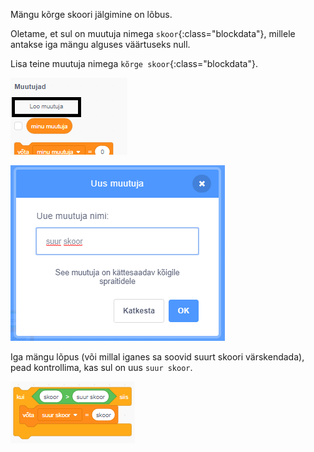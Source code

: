 Mängu kõrge skoori jälgimine on lõbus.

Oletame, et sul on muutuja nimega `skoor`{:class="blockdata"}, millele antakse iga mängu alguses väärtuseks null.

Lisa teine ​​muutuja nimega `kõrge skoor`{:class="blockdata"}.

![muutujate menüü, kus on esile tõstetud Loo muutuja](images/make-variable-annotated.png)

![hüpikkast uue muutujaga, milles muutuja nimeks on kõrge skoor](images/make-high-score-variable.png)

Iga mängu lõpus (või millal iganes sa soovid suurt skoori värskendada), pead kontrollima, kas sul on uus `suur skoor`.

![koodiplokid nõuavad, et kõrge skoor võrduks skooriga](images/check-for-high-score.png)